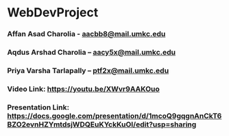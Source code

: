 # WebDevProject

### Affan Asad Charolia - aacbb8@mail.umkc.edu
### Aqdus Arshad Charolia – aacy5x@mail.umkc.edu
### Priya Varsha Tarlapally – ptf2x@mail.umkc.edu

### Video Link: https://youtu.be/XWvr9AAKOuo
### Presentation Link: https://docs.google.com/presentation/d/1mcoQ9gqgnAnCkT6BZO2evnHZYmtdsjWDQEuKYckKuOI/edit?usp=sharing
